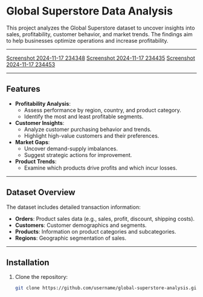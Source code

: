 # Global Superstore Data Analysis

This project analyzes the Global Superstore dataset to uncover insights into sales, profitability, customer behavior, and market trends. The findings aim to help businesses optimize operations and increase profitability.

---

[Screenshot 2024-11-17 234348](https://github.com/user-attachments/assets/e209937d-e875-4676-b0be-258a7fb68b81)
[Screenshot 2024-11-17 234435](https://github.com/user-attachments/assets/6a7f6e25-c467-48d5-9330-8537a9d8302c)
[Screenshot 2024-11-17 234453](https://github.com/user-attachments/assets/78186364-ce52-4093-91be-a26c22786dcc)

---
## Features
- **Profitability Analysis**:
  - Assess performance by region, country, and product category.
  - Identify the most and least profitable segments.
- **Customer Insights**:
  - Analyze customer purchasing behavior and trends.
  - Highlight high-value customers and their preferences.
- **Market Gaps**:
  - Uncover demand-supply imbalances.
  - Suggest strategic actions for improvement.
- **Product Trends**:
  - Examine which products drive profits and which incur losses.

---

## Dataset Overview
The dataset includes detailed transaction information:
- **Orders**: Product sales data (e.g., sales, profit, discount, shipping costs).
- **Customers**: Customer demographics and segments.
- **Products**: Information on product categories and subcategories.
- **Regions**: Geographic segmentation of sales.

---

## Installation

1. Clone the repository:
   ```bash
   git clone https://github.com/username/global-superstore-analysis.git
